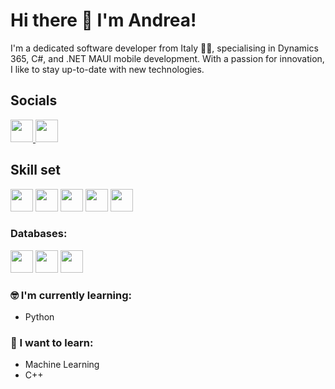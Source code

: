 # Hi there 👋 I'm Andrea!
I'm a dedicated software developer from Italy 🤌🏻, specialising in Dynamics 365, C#, and .NET MAUI mobile development.
With a passion for innovation, I like to stay up-to-date with new technologies.

## Socials
<a href="https://www.linkedin.com/in/andreamoretti890/" style="target-decoration:none">
  <img height="36" width="36" src="https://cdn.simpleicons.org/linkedin" />
</a>
<a href="mailto:andrea.moretti890@gmail.com" style="target-decoration:none">
  <img height="36" width=36" src="https://cdn.simpleicons.org/gmail" />
</a>

## Skill set

<img height="36" width="36" src="https://cdn.simpleicons.org/csharp" /> <img height="36" width="36" src="https://cdn.simpleicons.org/dynamics365" /> <img height="36" width="36" src="https://cdn.simpleicons.org/xaml" /> <img height="36" width="36" src="https://cdn.simpleicons.org/javascript" /> <img height="36" width="36" src="https://cdn.simpleicons.org/html5" />

### Databases:

<img height="36" width="36" src="https://cdn.simpleicons.org/microsoftsqlserver" /> <img height="36" width="36" src="https://cdn.simpleicons.org/sqlite" /> <img height="36" width="36" src="https://cdn.simpleicons.org/mongodb" />

### 🤓 I'm currently learning:

* Python

### 🤔 I want to learn:

* Machine Learning
* C++
